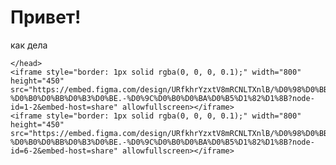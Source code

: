 <html>
    <head>
        <title> Привет, мир!</title>
        <h1> 
            Привет!
        </h1>
        <p> 
           как дела 
        </p>

    </head>
    <iframe style="border: 1px solid rgba(0, 0, 0, 0.1);" width="800" height="450" src="https://embed.figma.com/design/URfkhrYzxtV8mRCNLTXnlB/%D0%98%D0%BB%D1%8C%D1%8F-%D0%B0%D0%BB%D0%B3%D0%BE.-%D0%9C%D0%B0%D0%BA%D0%B5%D1%82%D1%8B?node-id=1-2&embed-host=share" allowfullscreen></iframe>
    <iframe style="border: 1px solid rgba(0, 0, 0, 0.1);" width="800" height="450" src="https://embed.figma.com/design/URfkhrYzxtV8mRCNLTXnlB/%D0%98%D0%BB%D1%8C%D1%8F-%D0%B0%D0%BB%D0%B3%D0%BE.-%D0%9C%D0%B0%D0%BA%D0%B5%D1%82%D1%8B?node-id=6-2&embed-host=share" allowfullscreen></iframe>
</html>
